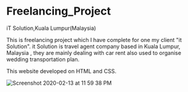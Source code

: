 # Freelancing_Project
iT Solution,Kuala Lumpur(Malaysia)


This is freelancing project which I have complete for one my client "it Solution". it Solution is travel agent company based in Kuala Lumpur, Malaysia , they are  mainly dealing with car rent also used to organise wedding transportation plan.

This website developed on HTML and CSS. 



 ![Screenshot 2020-02-13 at 11 59 38 PM](https://user-images.githubusercontent.com/54983568/74453614-92fc1180-4ebd-11ea-8d1c-f38e01090ecf.png)
